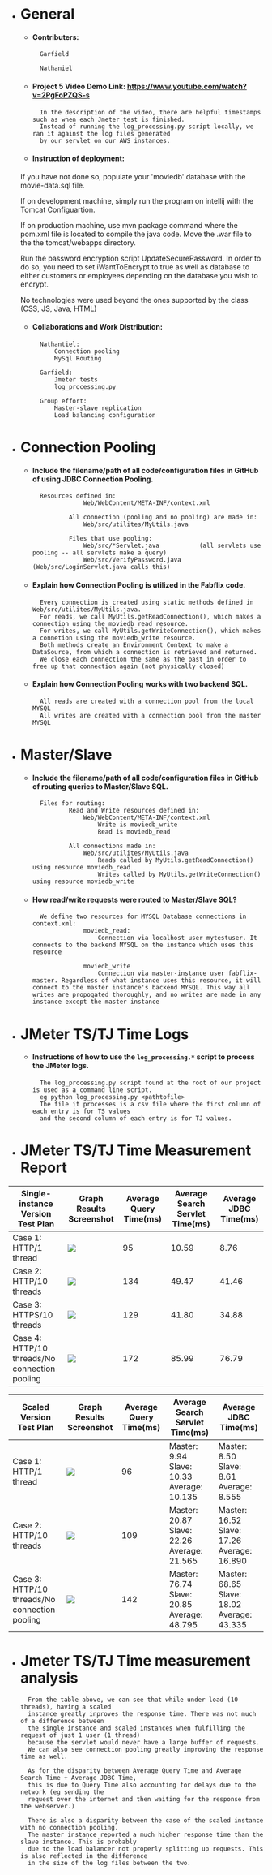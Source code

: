 - # General
    
    - #### Contributers:
            Garfield 
    
            Nathaniel 
    
    - #### Project 5 Video Demo Link: https://www.youtube.com/watch?v=2PgFoPZQS-s
            
            In the description of the video, there are helpful timestamps such as when each Jmeter test is finished.
            Instead of running the log_processing.py script locally, we ran it against the log files generated
            by our servlet on our AWS instances.

    - #### Instruction of deployment:
    If you have not done so, populate your 'moviedb' database with the movie-data.sql file.
    
    If on development machine, simply run the program on intellij with the Tomcat Configuartion.
    
    If on production machine, use mvn package command where the pom.xml file is located to compile the java code. Move the .war file to the the tomcat/webapps directory.
    
    Run the password encryption script UpdateSecurePassword. In order to do so, you need to set iWantToEncrypt to true as well as database to either customers or employees depending on the database you wish to encrypt.
    
    No technologies were used beyond the ones supported by the class (CSS, JS, Java, HTML)

    - #### Collaborations and Work Distribution:
            Nathantiel:
                Connection pooling
                MySql Routing
            
            Garfield:
                Jmeter tests
                log_processing.py
                
            Group effort:
                Master-slave replication
                Load balancing configuration


- # Connection Pooling
    - #### Include the filename/path of all code/configuration files in GitHub of using JDBC Connection Pooling.
            
            Resources defined in:
            			Web/WebContent/META-INF/context.xml
            
            		All connection (pooling and no pooling) are made in:
            			Web/src/utilites/MyUtils.java
            
            		Files that use pooling:
            			Web/src/*Servlet.java			(all servlets use pooling -- all servlets make a query)
            			Web/src/VerifyPassword.java		(Web/src/LoginServlet.java calls this)
            			
    - #### Explain how Connection Pooling is utilized in the Fabflix code.
            
            Every connection is created using static methods defined in Web/src/utilites/MyUtils.java. 
            For reads, we call MyUtils.getReadConnection(), which makes a connection using the moviedb_read resource.
            For writes, we call MyUtils.getWriteConnection(), which makes a connetion using the moviedb_write resource.
            Both methods create an Environment Context to make a DataSource, from which a connection is retrieved and returned.
            We close each connection the same as the past in order to free up that connection again (not physically closed) 
    - #### Explain how Connection Pooling works with two backend SQL.
    
            All reads are created with a connection pool from the local MYSQL
            All writes are created with a connection pool from the master MYSQL 
    

- # Master/Slave
    - #### Include the filename/path of all code/configuration files in GitHub of routing queries to Master/Slave SQL.
    
            Files for routing:
            		Read and Write resources defined in:
            			Web/WebContent/META-INF/context.xml
            				Write is moviedb_write
            				Read is moviedb_read
            
            		All connections made in:
            			Web/src/utilites/MyUtils.java
            				Reads called by MyUtils.getReadConnection() using resource moviedb_read
            				Writes called by MyUtils.getWriteConnection() using resource moviedb_write

    - #### How read/write requests were routed to Master/Slave SQL?
            We define two resources for MYSQL Database connections in context.xml:
            			moviedb_read:
            				Connection via localhost user mytestuser. It connects to the backend MYSQL on the instance which uses this resource
            
            			moviedb_write
            				Connection via master-instance user fabflix-master. Regardless of what instance uses this resource, it will connect to the master instance's backend MYSQL. This way all writes are propogated thoroughly, and no writes are made in any instance except the master instance

- # JMeter TS/TJ Time Logs
    - #### Instructions of how to use the `log_processing.*` script to process the JMeter logs.
    
            The log_processing.py script found at the root of our project is used as a command line script.
            eg python log_processing.py <pathtofile>
            The file it processes is a csv file where the first column of each entry is for TS values 
            and the second column of each entry is for TJ values.


- # JMeter TS/TJ Time Measurement Report

| **Single-instance Version Test Plan**          | **Graph Results Screenshot** | **Average Query Time(ms)** | **Average Search Servlet Time(ms)** | **Average JDBC Time(ms)** |
|------------------------------------------------|------------------------------|----------------------------|-------------------------------------|---------------------------|
| Case 1: HTTP/1 thread                          | ![](img/single-pooling-1thread.png)        | 95|10.59| 8.76|
| Case 2: HTTP/10 threads                        | ![](img/single-pooling-10threads-http.png) |134|49.47|41.46|
| Case 3: HTTPS/10 threads                       | ![](img/single-pooling-10threads-https.png)|129|41.80|34.88|
| Case 4: HTTP/10 threads/No connection pooling  | ![](img/single-noPool-10thread.png)        |172|85.99|76.79|

| **Scaled Version Test Plan**                   | **Graph Results Screenshot** | **Average Query Time(ms)** | **Average Search Servlet Time(ms)** | **Average JDBC Time(ms)** |
|------------------------------------------------|------------------------------|----------------------------|-------------------------------------|---------------------------|
| Case 1: HTTP/1 thread                          | ![](img/scaled-pooling-1thread.png) | 96|Master:  9.94 Slave: 10.33 Average: 10.135|Master:  8.50 Slave:  8.61 Average:  8.555|
| Case 2: HTTP/10 threads                        | ![](img/scaled-pooling-10thread.png)|109|Master: 20.87 Slave: 22.26 Average: 21.565|Master: 16.52 Slave: 17.26 Average: 16.890|
| Case 3: HTTP/10 threads/No connection pooling  | ![](img/scaled-noPool-10thread.png) |142|Master: 76.74 Slave: 20.85 Average: 48.795|Master: 68.65 Slave: 18.02 Average: 43.335|

- # Jmeter TS/TJ Time measurement analysis
        From the table above, we can see that while under load (10 threads), having a scaled 
        instance greatly inproves the response time. There was not much of a difference between
        the single instance and scaled instances when fulfilling the request of just 1 user (1 thread)
        because the servlet would never have a large buffer of requests.
        We can also see connection pooling greatly improving the response time as well.
        
        As for the disparity between Average Query Time and Average Search Time + Average JDBC Time,
        this is due to Query Time also accounting for delays due to the network (eg sending the
        request over the internet and then waiting for the response from the webserver.)
        
        There is also a disparity between the case of the scaled instance with no connection pooling.
        The master instance reported a much higher response time than the slave instance. This is probably
        due to the load balancer not properly splitting up requests. This is also reflected in the difference
        in the size of the log files between the two.


